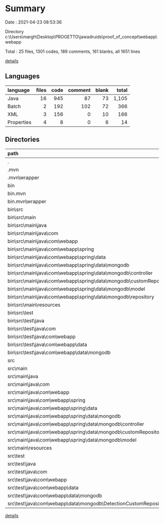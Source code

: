 # Summary

Date : 2021-04-23 08:53:36

Directory c:\Users\margh\Desktop\PROGETTO\jawadruids\proof_of_concept\webapp\webapp

Total : 25 files,  1301 codes, 189 comments, 161 blanks, all 1651 lines

[details](details.md)

## Languages
| language | files | code | comment | blank | total |
| :--- | ---: | ---: | ---: | ---: | ---: |
| Java | 16 | 945 | 87 | 73 | 1,105 |
| Batch | 2 | 192 | 102 | 72 | 366 |
| XML | 3 | 156 | 0 | 10 | 166 |
| Properties | 4 | 8 | 0 | 6 | 14 |

## Directories
| path | files | code | comment | blank | total |
| :--- | ---: | ---: | ---: | ---: | ---: |
| . | 25 | 1,301 | 189 | 161 | 1,651 |
| .mvn | 2 | 78 | 31 | 12 | 121 |
| .mvn\wrapper | 2 | 78 | 31 | 12 | 121 |
| bin | 12 | 742 | 51 | 52 | 845 |
| bin\.mvn | 2 | 138 | 0 | 2 | 140 |
| bin\.mvn\wrapper | 2 | 138 | 0 | 2 | 140 |
| bin\src | 8 | 455 | 0 | 9 | 464 |
| bin\src\main | 7 | 435 | 0 | 8 | 443 |
| bin\src\main\java | 6 | 433 | 0 | 6 | 439 |
| bin\src\main\java\com | 6 | 433 | 0 | 6 | 439 |
| bin\src\main\java\com\webapp | 6 | 433 | 0 | 6 | 439 |
| bin\src\main\java\com\webapp\spring | 6 | 433 | 0 | 6 | 439 |
| bin\src\main\java\com\webapp\spring\data | 6 | 433 | 0 | 6 | 439 |
| bin\src\main\java\com\webapp\spring\data\mongodb | 6 | 433 | 0 | 6 | 439 |
| bin\src\main\java\com\webapp\spring\data\mongodb\controller | 1 | 187 | 0 | 1 | 188 |
| bin\src\main\java\com\webapp\spring\data\mongodb\customRepository | 2 | 64 | 0 | 2 | 66 |
| bin\src\main\java\com\webapp\spring\data\mongodb\model | 1 | 139 | 0 | 1 | 140 |
| bin\src\main\java\com\webapp\spring\data\mongodb\repository | 1 | 21 | 0 | 1 | 22 |
| bin\src\main\resources | 1 | 2 | 0 | 2 | 4 |
| bin\src\test | 1 | 20 | 0 | 1 | 21 |
| bin\src\test\java | 1 | 20 | 0 | 1 | 21 |
| bin\src\test\java\com | 1 | 20 | 0 | 1 | 21 |
| bin\src\test\java\com\webapp | 1 | 20 | 0 | 1 | 21 |
| bin\src\test\java\com\webapp\data | 1 | 20 | 0 | 1 | 21 |
| bin\src\test\java\com\webapp\data\mongodb | 1 | 20 | 0 | 1 | 21 |
| src | 8 | 282 | 56 | 56 | 394 |
| src\main | 6 | 185 | 40 | 37 | 262 |
| src\main\java | 5 | 183 | 40 | 35 | 258 |
| src\main\java\com | 5 | 183 | 40 | 35 | 258 |
| src\main\java\com\webapp | 5 | 183 | 40 | 35 | 258 |
| src\main\java\com\webapp\spring | 5 | 183 | 40 | 35 | 258 |
| src\main\java\com\webapp\spring\data | 5 | 183 | 40 | 35 | 258 |
| src\main\java\com\webapp\spring\data\mongodb | 5 | 183 | 40 | 35 | 258 |
| src\main\java\com\webapp\spring\data\mongodb\controller | 1 | 41 | 8 | 10 | 59 |
| src\main\java\com\webapp\spring\data\mongodb\customRepository | 2 | 86 | 16 | 15 | 117 |
| src\main\java\com\webapp\spring\data\mongodb\model | 1 | 46 | 8 | 6 | 60 |
| src\main\resources | 1 | 2 | 0 | 2 | 4 |
| src\test | 2 | 97 | 16 | 19 | 132 |
| src\test\java | 2 | 97 | 16 | 19 | 132 |
| src\test\java\com | 2 | 97 | 16 | 19 | 132 |
| src\test\java\com\webapp | 2 | 97 | 16 | 19 | 132 |
| src\test\java\com\webapp\data | 2 | 97 | 16 | 19 | 132 |
| src\test\java\com\webapp\data\mongodb | 2 | 97 | 16 | 19 | 132 |
| src\test\java\com\webapp\data\mongodb\DetectionCustomRepositoryImplTest | 1 | 92 | 8 | 15 | 115 |

[details](details.md)